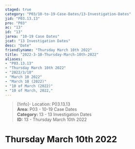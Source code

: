 ```yaml
---  
staged: true  
category: "P03/10-to-19-Case-Dates/13-Investigation-Dates"  
jid: "P03.13.13"  
pro: "P03"  
ac: "13"  
id: "13"  
jarea: "10-19 Case Dates"  
jcat: "13 Investigation Dates"  
desc: "Date"  
friendlyname: "Thursday March 10th 2022"  
title: "2022-3-10-Thursday-March-10th-2022"  
aliases:   
- "P03.13.13"  
- "Thursday March 10th 2022"  
- "2022/3/10"  
- "March 10 2022"  
- "March 10 (2022)"  
- "10 of March (2022)"  
- "10 of March, 2022,"  
---  
```

>[!info]- Location: P03.13.13  
>**Area:** P03 - 10-19 Case Dates  
>**Category:** 13 - 13 Investigation Dates  
>**ID:** 13 - Thursday March 10th 2022  
  
# Thursday March 10th 2022  
